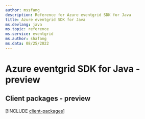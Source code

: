 ```yaml
---
author: mssfang
description: Reference for Azure eventgrid SDK for Java
title: Azure eventgrid SDK for Java
ms.devlang: java
ms.topic: reference
ms.service: eventgrid
ms.author: shafang
ms.data: 08/25/2022
---
```

# Azure eventgrid SDK for Java - preview

## Client packages - preview
[!INCLUDE [client-packages](eventgrid-client-index.md)]